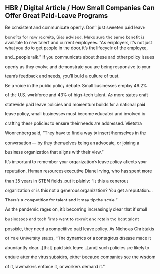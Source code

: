 ## HBR / Digital Article / How Small Companies Can Offer Great Paid-Leave Programs

Be consistent and communicate openly. Don’t just sweeten paid leave

beneﬁts for new recruits, Sias advised. Make sure the same beneﬁt is available to new talent and current employees. “As employers, it’s not just what you do to get people in the door, it’s the lifecycle of the employee,

and…people talk.” If you communicate about these and other policy issues

openly as they evolve and demonstrate you are being responsive to your

team’s feedback and needs, you’ll build a culture of trust.

Be a voice in the public policy debate. Small businesses employ 49.2%

of the U.S. workforce and 43% of high-tech talent. As more states craft

statewide paid leave policies and momentum builds for a national paid

leave policy, small businesses must become educated and involved in

crafting these policies to ensure their needs are addressed. Vlietstra

Wonnenberg said, “They have to ﬁnd a way to insert themselves in the

conversation — by they themselves being an advocate, or joining a

business organization that aligns with their view.”

It’s important to remember your organization’s leave policy affects your

reputation. Human resources executive Diane Irving, who has spent more

than 25 years in STEM ﬁelds, put it plainly: “Is this a generous

organization or is this not a generous organization? You get a reputation…

There’s a competition for talent and it may tip the scale.”

As the pandemic rages on, it’s becoming increasingly clear that if small

businesses and tech ﬁrms want to recruit and retain the best talent

possible, they need a competitive paid leave policy. As Nicholas Christakis

of Yale University states, “The dynamics of a contagious disease made it

abundantly clear…[that] paid sick leave…[and] such policies are likely to

endure after the virus subsides, either because companies see the wisdom

of it, lawmakers enforce it, or workers demand it.”